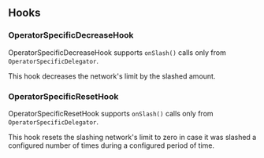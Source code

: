 ## Hooks

### OperatorSpecificDecreaseHook

OperatorSpecificDecreaseHook supports `onSlash()` calls only from `OperatorSpecificDelegator`.

This hook decreases the network's limit by the slashed amount.

### OperatorSpecificResetHook

OperatorSpecificResetHook supports `onSlash()` calls only from `OperatorSpecificDelegator`.

This hook resets the slashing network's limit to zero in case it was slashed a configured number of times during a configured period of time.
